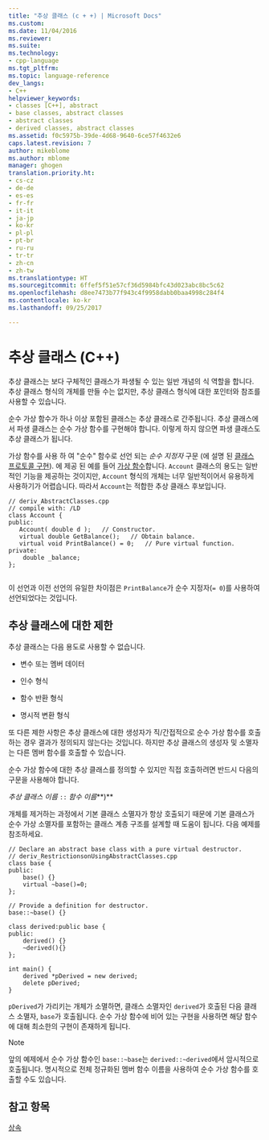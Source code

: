 ```yaml
---
title: "추상 클래스 (c + +) | Microsoft Docs"
ms.custom: 
ms.date: 11/04/2016
ms.reviewer: 
ms.suite: 
ms.technology:
- cpp-language
ms.tgt_pltfrm: 
ms.topic: language-reference
dev_langs:
- C++
helpviewer_keywords:
- classes [C++], abstract
- base classes, abstract classes
- abstract classes
- derived classes, abstract classes
ms.assetid: f0c5975b-39de-4d68-9640-6ce57f4632e6
caps.latest.revision: 7
author: mikeblome
ms.author: mblome
manager: ghogen
translation.priority.ht:
- cs-cz
- de-de
- es-es
- fr-fr
- it-it
- ja-jp
- ko-kr
- pl-pl
- pt-br
- ru-ru
- tr-tr
- zh-cn
- zh-tw
ms.translationtype: HT
ms.sourcegitcommit: 6ffef5f51e57cf36d5984bfc43d023abc8bc5c62
ms.openlocfilehash: d8ee7473b77f943c4f9958dabb0baa4998c284f4
ms.contentlocale: ko-kr
ms.lasthandoff: 09/25/2017

---
```

# <a name="abstract-classes-c"></a>추상 클래스 (C++)
추상 클래스는 보다 구체적인 클래스가 파생될 수 있는 일반 개념의 식 역할을 합니다. 추상 클래스 형식의 개체를 만들 수는 없지만, 추상 클래스 형식에 대한 포인터와 참조를 사용할 수 있습니다.  
  
 순수 가상 함수가 하나 이상 포함된 클래스는 추상 클래스로 간주됩니다. 추상 클래스에서 파생 클래스는 순수 가상 함수를 구현해야 합니다. 이렇게 하지 않으면 파생 클래스도 추상 클래스가 됩니다.  
  
 가상 함수를 사용 하 여 "순수" 함수로 선언 되는 *순수 지정자* 구문 (에 설명 된 [클래스 프로토콜 구현](http://msdn.microsoft.com/en-us/a319f1b3-05e8-400e-950a-1ca6eb105ab5)). 에 제공 된 예를 들어 [가상 함수](../cpp/virtual-functions.md)합니다. `Account` 클래스의 용도는 일반적인 기능을 제공하는 것이지만, `Account` 형식의 개체는 너무 일반적이어서 유용하게 사용하기가 어렵습니다. 따라서 `Account`는 적합한 추상 클래스 후보입니다.  
  
```  
// deriv_AbstractClasses.cpp  
// compile with: /LD  
class Account {  
public:  
   Account( double d );   // Constructor.  
   virtual double GetBalance();   // Obtain balance.  
   virtual void PrintBalance() = 0;   // Pure virtual function.  
private:  
    double _balance;  
};  
  
```  
  
 이 선언과 이전 선언의 유일한 차이점은 `PrintBalance`가 순수 지정자(`= 0`)를 사용하여 선언되었다는 것입니다.  
  
## <a name="restrictions-on-abstract-classes"></a>추상 클래스에 대한 제한  
 추상 클래스는 다음 용도로 사용할 수 없습니다.  
  
-   변수 또는 멤버 데이터  
  
-   인수 형식  
  
-   함수 반환 형식  
  
-   명시적 변환 형식  
  
 또 다른 제한 사항은 추상 클래스에 대한 생성자가 직/간접적으로 순수 가상 함수를 호출하는 경우 결과가 정의되지 않는다는 것입니다. 하지만 추상 클래스의 생성자 및 소멸자는 다른 멤버 함수를 호출할 수 있습니다.  
  
 순수 가상 함수에 대한 추상 클래스를 정의할 수 있지만 직접 호출하려면 반드시 다음의 구문을 사용해야 합니다.  
  
 *추상 클래스 이름* `::` *함수 이름***)**  
  
 개체를 제거하는 과정에서 기본 클래스 소멸자가 항상 호출되기 때문에 기본 클래스가 순수 가상 소멸자를 포함하는 클래스 계층 구조를 설계할 때 도움이 됩니다. 다음 예제를 참조하세요.  
  
```  
// Declare an abstract base class with a pure virtual destructor.  
// deriv_RestrictionsonUsingAbstractClasses.cpp  
class base {  
public:  
    base() {}  
    virtual ~base()=0;  
};  
  
// Provide a definition for destructor.  
base::~base() {}  
  
class derived:public base {  
public:  
    derived() {}  
    ~derived(){}  
};  
  
int main() {  
    derived *pDerived = new derived;  
    delete pDerived;  
}  
```  
  
 `pDerived`가 가리키는 개체가 소멸하면, 클래스 소멸자인 `derived`가 호출된 다음 클래스 소멸자, `base`가 호출됩니다. 순수 가상 함수에 비어 있는 구현을 사용하면 해당 함수에 대해 최소한의 구현이 존재하게 됩니다.  
  
> [!NOTE]
>  앞의 예제에서 순수 가상 함수인 `base::~base`는 `derived::~derived`에서 암시적으로 호출됩니다. 명시적으로 전체 정규화된 멤버 함수 이름을 사용하여 순수 가상 함수를 호출할 수도 있습니다.  
  
## <a name="see-also"></a>참고 항목  
 [상속](../cpp/inheritance-cpp.md)
